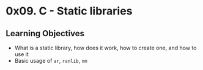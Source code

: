 <h1 class="gap">0x09. C - Static libraries</h1>

<h2>Learning Objectives</h2>

<ul>
<li>What is a static library, how does it work, how to create one, and how to use it</li>
<li>Basic usage of <code>ar</code>, <code>ranlib</code>, <code>nm</code></li>
</ul>